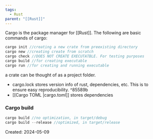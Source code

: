 ```yaml
---
tags:
  - Rust
parent: "[[Rust]]"
---
```

Cargo is the package manager for [[Rust]]. The following are basic commands of cargo:

``` rust
cargo init //creating a new crate from preexisting directory
cargo new //creating create from scratch
cargo check //DOES NOT CREATE EXECUTATBLE. For testing purposes
cargo build //for creating executable
cargo run //for creating and running executable
```

a crate can be thought of as a project folder.
- cargo.lock stores version info of rust, dependencies, etc. This is to ensure easy reproducibility. ^85589b
- [[Cargo TOML |cargo.toml]] stores dependencies

### Cargo build
```rust
cargo build //no optimization, in target/debug
cargo build --release //optimized, in target/release
```


Created: 2024-05-09